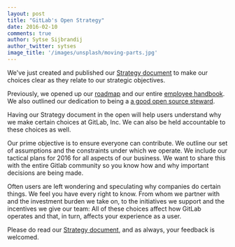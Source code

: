 ```yaml
---
layout: post
title: "GitLab's Open Strategy"
date: 2016-02-10
comments: true
author: Sytse Sijbrandij
author_twitter: sytses
image_title: '/images/unsplash/moving-parts.jpg'
---
```


We've just created and published our [Strategy document][strategy]
to make our choices clear as they relate to our strategic objectives.

<!-- more -->

Previously, we opened up our [roadmap](direction) and our entire [employee handbook](handbook).
We also outlined our dedication to being a [a good open source steward][stewardship].

Having our Strategy document in the open will help users understand why
we make certain choices at GitLab, Inc.
We can also be held accountable to these choices as well.

Our prime objective is to ensure everyone can contribute.
We outline our set of assumptions and the constraints under which we operate.
We include our tactical plans for 2016 for all aspects of our business.
We want to share this with the entire Gitlab community so you know how
and why important decisions are being made.

Often users are left wondering and speculating why companies do certain things.
We feel you have every right to know.
From whom we partner with and the investment burden we take on,
to the initiatives we support and the incentives we give our team:
All of these choices affect how GitLab operates and that, in turn, affects
your experience as a user.

Please do read our [Strategy document][strategy], and as always,
your feedback is welcomed.

[stewardship]: https://about.gitlab.com/2016/01/11/being-a-good-open-source-steward/
[direction]: https://about.gitlab.com/direction/
[handbook]: https://about.gitlab.com/handbook/
[strategy]: https://about.gitlab.com/strategy/
